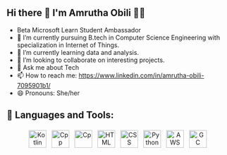 ## Hi there 👋 I'm Amrutha Obili 🙋‍♀️

- Beta Microsoft Learn Student Ambassador
- 🔭 I’m currently pursuing B.tech in Computer Science Engineering with specialization in Internet of Things.
- 🌱 I’m currently learning data and analysis.
- 👯 I’m looking to collaborate on interesting projects.
- 💬 Ask me about Tech
- 📫 How to reach me: https://www.linkedin.com/in/amrutha-obili-7095901b1/
- 😄 Pronouns: She/her
## 🧰 Languages and Tools:
<p align="center">
<img src="https://github.com/Swetha126/Swetha126/blob/main/1024px-Kotlin-logo.svg.png" alt="Kotlin" height="40" style="vertical-align:top; margin:4px">
<img src="https://github.com/Swetha126/Swetha126/blob/main/99f887833c475448723d3c9ac16c179b.png" alt="Cpp" height="40" style="vertical-align:top; margin:4px">
<img src="https://github.com/Swetha126/Swetha126/blob/main/c-programming-569564.png" alt="Cp" height="40" style="vertical-align:top; margin:4px">
<img src="https://github.com/Swetha126/Swetha126/blob/main/html.png" alt="HTML" height="40" style="vertical-align:top; margin:4px">
<img src="https://github.com/Swetha126/Swetha126/blob/main/css.png" alt="CSS" height="40" style="vertical-align:top; margin:4px">
<img src="https://github.com/Swetha126/Swetha126/blob/main/Picture1.png" alt="Python" height="40" style="vertical-align:top; margin:4px">
<img src="https://github.com/Swetha126/Swetha126/blob/main/Picture3.png" alt="AWS" height="40" style="vertical-align:top; margin:4px">
<img src="https://github.com/Swetha126/Swetha126/blob/main/Picture2.png" alt="GC" height="40" style="vertical-align:top; margin:4px">


</p>

